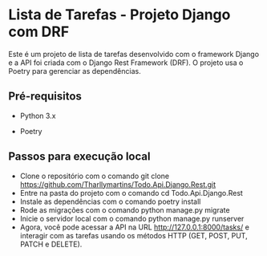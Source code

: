 # Lista de Tarefas - Projeto Django com DRF
Este é um projeto de lista de tarefas desenvolvido com o framework Django e a API foi criada com o Django Rest Framework (DRF). O projeto usa o Poetry para gerenciar as dependências.

## Pré-requisitos

- Python 3.x

- Poetry

## Passos para execução local
- Clone o repositório com o comando git clone https://github.com/Tharllymartins/Todo.Api.Django.Rest.git
- Entre na pasta do projeto com o comando cd Todo.Api.Django.Rest
- Instale as dependências com o comando poetry install
- Rode as migrações com o comando python manage.py migrate
- Inicie o servidor local com o comando python manage.py runserver
- Agora, você pode acessar a API na URL http://127.0.0.1:8000/tasks/ e interagir com as tarefas usando os métodos HTTP (GET, POST, PUT, PATCH e DELETE).